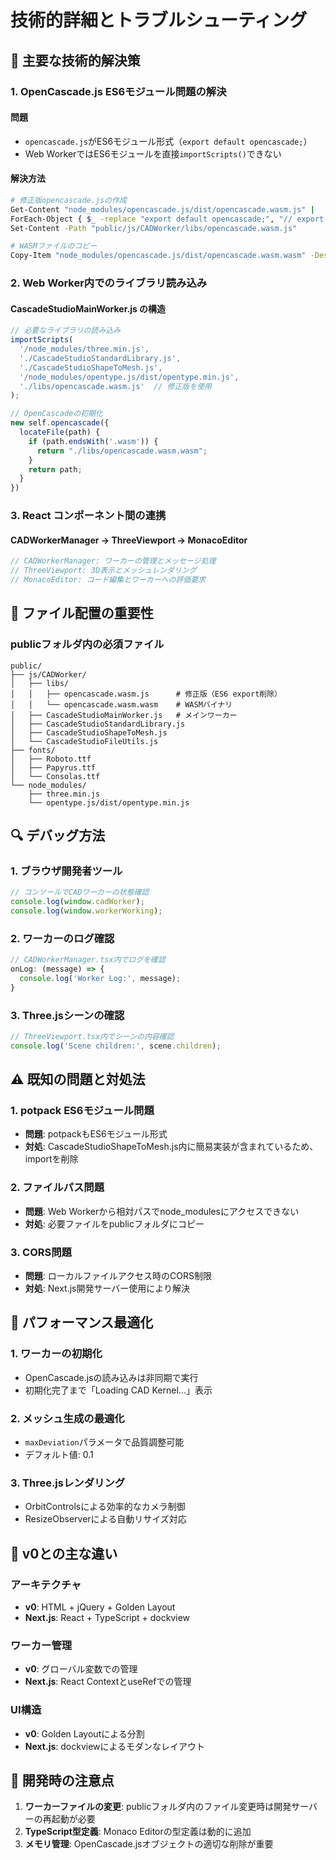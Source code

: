 # 技術的詳細とトラブルシューティング

## 🔧 主要な技術的解決策

### 1. OpenCascade.js ES6モジュール問題の解決

#### 問題
- `opencascade.js`がES6モジュール形式（`export default opencascade;`）
- Web WorkerではES6モジュールを直接`importScripts()`できない

#### 解決方法
```bash
# 修正版opencascade.jsの作成
Get-Content "node_modules/opencascade.js/dist/opencascade.wasm.js" | 
ForEach-Object { $_ -replace "export default opencascade;", "// export removed for Web Worker compatibility" } | 
Set-Content -Path "public/js/CADWorker/libs/opencascade.wasm.js"

# WASMファイルのコピー
Copy-Item "node_modules/opencascade.js/dist/opencascade.wasm.wasm" -Destination "public/js/CADWorker/libs/"
```

### 2. Web Worker内でのライブラリ読み込み

#### CascadeStudioMainWorker.js の構造
```javascript
// 必要なライブラリの読み込み
importScripts(
  '/node_modules/three.min.js',
  './CascadeStudioStandardLibrary.js',
  './CascadeStudioShapeToMesh.js',
  '/node_modules/opentype.js/dist/opentype.min.js',
  './libs/opencascade.wasm.js'  // 修正版を使用
);

// OpenCascadeの初期化
new self.opencascade({
  locateFile(path) {
    if (path.endsWith('.wasm')) {
      return "./libs/opencascade.wasm.wasm";
    }
    return path;
  }
})
```

### 3. React コンポーネント間の連携

#### CADWorkerManager → ThreeViewport → MonacoEditor
```typescript
// CADWorkerManager: ワーカーの管理とメッセージ処理
// ThreeViewport: 3D表示とメッシュレンダリング
// MonacoEditor: コード編集とワーカーへの評価要求
```

## 📁 ファイル配置の重要性

### publicフォルダ内の必須ファイル
```
public/
├── js/CADWorker/
│   ├── libs/
│   │   ├── opencascade.wasm.js      # 修正版（ES6 export削除）
│   │   └── opencascade.wasm.wasm    # WASMバイナリ
│   ├── CascadeStudioMainWorker.js   # メインワーカー
│   ├── CascadeStudioStandardLibrary.js
│   ├── CascadeStudioShapeToMesh.js
│   └── CascadeStudioFileUtils.js
├── fonts/
│   ├── Roboto.ttf
│   ├── Papyrus.ttf
│   └── Consolas.ttf
└── node_modules/
    ├── three.min.js
    └── opentype.js/dist/opentype.min.js
```

## 🔍 デバッグ方法

### 1. ブラウザ開発者ツール
```javascript
// コンソールでCADワーカーの状態確認
console.log(window.cadWorker);
console.log(window.workerWorking);
```

### 2. ワーカーのログ確認
```javascript
// CADWorkerManager.tsx内でログを確認
onLog: (message) => {
  console.log('Worker Log:', message);
}
```

### 3. Three.jsシーンの確認
```javascript
// ThreeViewport.tsx内でシーンの内容確認
console.log('Scene children:', scene.children);
```

## ⚠️ 既知の問題と対処法

### 1. potpack ES6モジュール問題
- **問題**: potpackもES6モジュール形式
- **対処**: CascadeStudioShapeToMesh.js内に簡易実装が含まれているため、importを削除

### 2. ファイルパス問題
- **問題**: Web Workerから相対パスでnode_modulesにアクセスできない
- **対処**: 必要ファイルをpublicフォルダにコピー

### 3. CORS問題
- **問題**: ローカルファイルアクセス時のCORS制限
- **対処**: Next.js開発サーバー使用により解決

## 🚀 パフォーマンス最適化

### 1. ワーカーの初期化
- OpenCascade.jsの読み込みは非同期で実行
- 初期化完了まで「Loading CAD Kernel...」表示

### 2. メッシュ生成の最適化
- `maxDeviation`パラメータで品質調整可能
- デフォルト値: 0.1

### 3. Three.jsレンダリング
- OrbitControlsによる効率的なカメラ制御
- ResizeObserverによる自動リサイズ対応

## 🔄 v0との主な違い

### アーキテクチャ
- **v0**: HTML + jQuery + Golden Layout
- **Next.js**: React + TypeScript + dockview

### ワーカー管理
- **v0**: グローバル変数での管理
- **Next.js**: React ContextとuseRefでの管理

### UI構造
- **v0**: Golden Layoutによる分割
- **Next.js**: dockviewによるモダンなレイアウト

## 📝 開発時の注意点

1. **ワーカーファイルの変更**: publicフォルダ内のファイル変更時は開発サーバーの再起動が必要
2. **TypeScript型定義**: Monaco Editorの型定義は動的に追加
3. **メモリ管理**: OpenCascade.jsオブジェクトの適切な削除が重要 